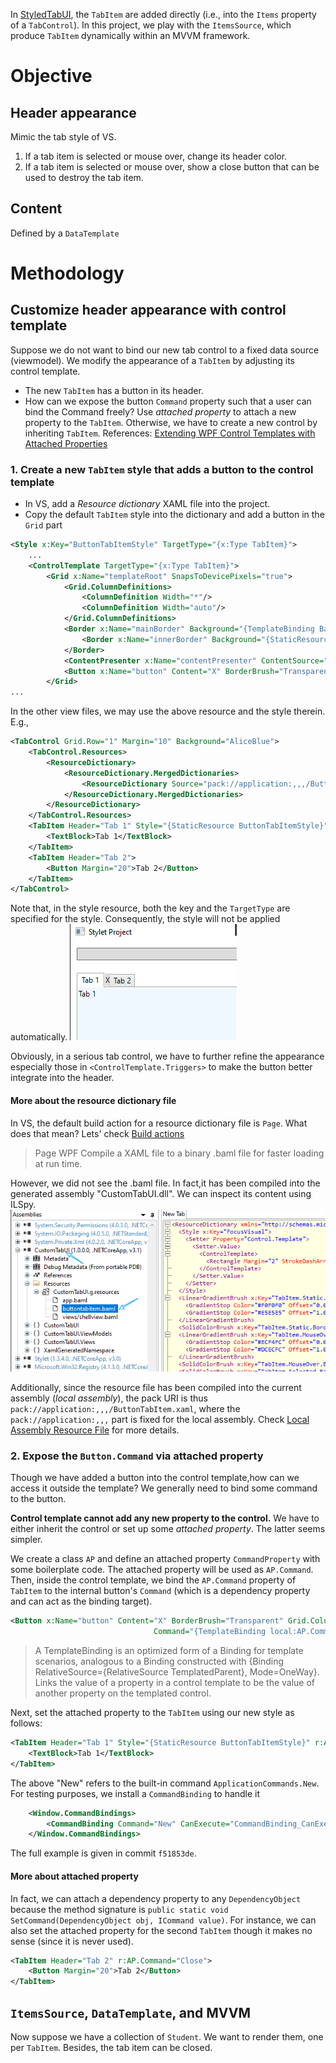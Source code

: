 ﻿In [StyledTabUI](../StyledTabUI/), the `TabItem` are added directly (i.e., into the `Items` property of a `TabControl`). In this project, we play with the `ItemsSource`, which produce `TabItem` dynamically within an MVVM framework.


# Objective

## Header appearance
Mimic the tab style of VS.

1. If a tab item is selected or mouse over, change its header color.
2. If a tab item is selected or mouse over, show a close button that can be used to destroy the tab item. 

## Content
Defined by a `DataTemplate`

# Methodology 
## Customize header appearance with control template
Suppose we do not want to bind our new tab control to a fixed data source (viewmodel). We modify the appearance of a `TabItem` by adjusting its control template. 

- The new `TabItem` has a button in its header.
- How can we expose the button `Command` property such that a user can bind the Command freely? Use *attached property* to attach a new property to the `TabItem`. Otherwise, we have to create a new control by inheriting `TabItem`. References: [Extending WPF Control Templates with Attached Properties](https://markheath.net/post/wpf-templates-attached-properties)

### 1. Create a new `TabItem` style that adds a button to the control template

- In VS, add a *Resource dictionary* XAML file into the project.
- Copy the default `TabItem` style into the dictionary and add a button in the `Grid` part
```xml
<Style x:Key="ButtonTabItemStyle" TargetType="{x:Type TabItem}">
    ...
    <ControlTemplate TargetType="{x:Type TabItem}">
        <Grid x:Name="templateRoot" SnapsToDevicePixels="true">
            <Grid.ColumnDefinitions>
                <ColumnDefinition Width="*"/>
                <ColumnDefinition Width="auto"/>
            </Grid.ColumnDefinitions>
            <Border x:Name="mainBorder" Background="{TemplateBinding Background}" BorderThickness="1,1,1,0" BorderBrush="{TemplateBinding BorderBrush}" Margin="0">
                <Border x:Name="innerBorder" Background="{StaticResource TabItem.Selected.Background}" BorderThickness="1,1,1,0" BorderBrush="{StaticResource TabItem.Selected.Border}" Margin="-1" Opacity="0"/>
            </Border>
            <ContentPresenter x:Name="contentPresenter" ContentSource="Header" Focusable="False" HorizontalAlignment="{Binding HorizontalContentAlignment, RelativeSource={RelativeSource AncestorType={x:Type ItemsControl}}}" Margin="{TemplateBinding Padding}" RecognizesAccessKey="True" SnapsToDevicePixels="{TemplateBinding SnapsToDevicePixels}" VerticalAlignment="{Binding VerticalContentAlignment, RelativeSource={RelativeSource AncestorType={x:Type ItemsControl}}}"/>
            <Button x:Name="button" Content="X" BorderBrush="Transparent" Grid.Column="1"/>
        </Grid>
...
```
In the other view files, we may use the above resource and the style therein. E.g.,
```xml
<TabControl Grid.Row="1" Margin="10" Background="AliceBlue">
    <TabControl.Resources>
        <ResourceDictionary>
            <ResourceDictionary.MergedDictionaries>
                <ResourceDictionary Source="pack://application:,,,/ButtonTabItem.xaml"/>
            </ResourceDictionary.MergedDictionaries>
        </ResourceDictionary>
    </TabControl.Resources>
    <TabItem Header="Tab 1" Style="{StaticResource ButtonTabItemStyle}">
        <TextBlock>Tab 1</TextBlock>
    </TabItem>
    <TabItem Header="Tab 2">
        <Button Margin="20">Tab 2</Button>
    </TabItem>
</TabControl>
```
Note that, in the style resource, both the key and the `TargetType` are specified for the style. Consequently, the style will not be applied automatically. 
![](./img/button-style.png)

Obviously, in a serious tab control, we have to further refine the appearance especially those in `<ControlTemplate.Triggers>` to make the button better integrate into the header.
#### More about the resource dictionary file
In VS, the default build action for a resource dictionary file is `Page`. What does that mean? Lets' check [Build actions](https://docs.microsoft.com/en-us/visualstudio/ide/build-actions?view=vs-2019)
>Page	WPF	Compile a XAML file to a binary .baml file for faster loading at run time.

However, we did not see the .baml file. In fact,it has been compiled into the generated assembly "CustomTabUI.dll". We can inspect its content using ILSpy. 
![](./img/dll.png)

Additionally, since the resource file has been compiled into the current assembly (*local assembly*), the pack URI is thus `pack://application:,,,/ButtonTabItem.xaml`, where the `pack://application:,,,` part is fixed for the local assembly. Check [Local Assembly Resource File](https://docs.microsoft.com/en-us/dotnet/desktop/wpf/app-development/pack-uris-in-wpf?redirectedfrom=MSDN&view=netframeworkdesktop-4.8#local-assembly-resource-file) for more details.

### 2. Expose the `Button.Command` via attached property
Though we have added a button into the control template,how can we access it outside the template? We generally need to bind some command to the button. 

**Control template cannot add any new property to the control.** We have to either inherit the control or set up some *attached property*. The latter seems simpler.

We create a class `AP` and define an attached property `CommandProperty` with some boilerplate code. The attached property will be used as `AP.Command`. Then, inside the control template, we bind the `AP.Command` property of `TabItem` to the internal button's `Command` (which is a dependency property and can act as the binding target).
```xml
<Button x:Name="button" Content="X" BorderBrush="Transparent" Grid.Column="1"
                                Command="{TemplateBinding local:AP.Command}"/>
```
>A TemplateBinding is an optimized form of a Binding for template scenarios, analogous to a Binding constructed with {Binding RelativeSource={RelativeSource TemplatedParent}, Mode=OneWay}. Links the value of a property in a control template to be the value of another property on the templated control.

Next, set the attached property to the `TabItem` using our new style as follows:
```xml
<TabItem Header="Tab 1" Style="{StaticResource ButtonTabItemStyle}" r:AP.Command="New">
    <TextBlock>Tab 1</TextBlock>
</TabItem>
```
The above "New" refers to the built-in command `ApplicationCommands.New`. For testing purposes, we install a `CommandBinding` to handle it 
```xml
    <Window.CommandBindings>
        <CommandBinding Command="New" CanExecute="CommandBinding_CanExecute" Executed="CommandBinding_Executed"/>
    </Window.CommandBindings>
```

The full example is given in commit `f51853de`.

#### More about attached property
In fact, we can attach a dependency property to any `DependencyObject` because the method signature is `public static void SetCommand(DependencyObject obj, ICommand value)`. For instance, we can also set the attached property for the second `TabItem` though it makes no sense (since it is never used).
```xml
<TabItem Header="Tab 2" r:AP.Command="Close">
    <Button Margin="20">Tab 2</Button>
</TabItem>
```

## `ItemsSource`, `DataTemplate`, and MVVM
Now suppose we have a collection of `Student`. We want to render them, one per `TabItem`. Besides, the tab item can be closed.




